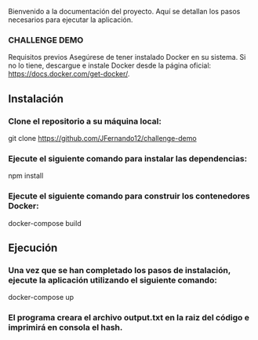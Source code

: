 Bienvenido a la documentación del proyecto. Aquí se detallan los pasos necesarios para ejecutar la aplicación.

### CHALLENGE DEMO

Requisitos previos
Asegúrese de tener instalado Docker en su sistema. Si no lo tiene, descargue e instale Docker desde la página oficial: https://docs.docker.com/get-docker/.

## Instalación

### Clone el repositorio a su máquina local:

git clone https://github.com/JFernando12/challenge-demo

### Ejecute el siguiente comando para instalar las dependencias:

npm install

### Ejecute el siguiente comando para construir los contenedores Docker:

docker-compose build

## Ejecución

### Una vez que se han completado los pasos de instalación, ejecute la aplicación utilizando el siguiente comando:

docker-compose up

### El programa creara el archivo output.txt en la raiz del código e imprimirá en consola el hash.

